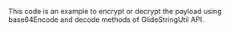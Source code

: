 This code is an example to encrypt or decrypt the payload using base64Encode and decode methods of GlideStringUtil API.
